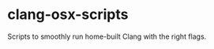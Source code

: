 clang-osx-scripts
=================

Scripts to smoothly run home-built Clang with the right flags.
